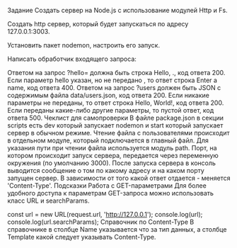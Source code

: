 Задание
Создать сервер на Node.js с использование модулей Http и Fs.

Создать http сервер, который будет запускаться по адресу 127.0.0.1:3003.

Установить пакет nodemon, настроить его запуск.

Написать обработчик входящего запроса:

Ответом на запрос ?hello=<name> должна быть строка Hello, <name>., код ответа 200.
Если параметр hello указан, но не передано <name>, то ответ строка Enter a name, код ответа 400.
Ответом на запрос ?users должен быть JSON с содержимым файла data/users.json, код ответа 200.
Если никакие параметры не переданы, то ответ строка Hello, World!, код ответа 200.
Если переданы какие-либо другие параметры, то пустой ответ, код ответа 500.
Чеклист для самопроверки
 В файле package.json в секции scripts есть dev который запускает nodemon и start который запускает сервер в обычном режиме.
 Чтение файла с пользователями происходит в отдельном модуле, который подключается в главный файл.
 Для указания пути при чтении файла используется модуль path.
 Порт, на котором происходит запуск сервера, передается через переменную окружения (по умолчанию 3000).
 После запуска сервера в консоль выводится сообщение о том по какому адресу и на каком порту запущен сервер.
 В зависимости от того какой ответ отдается - меняется 'Content-Type'.
Подсказки
Работа с GET-параметрами
Для более удобного доступа к параметрам GET-запроса можно использовать класс URL и searchParams.

const url = new URL(request.url, 'http://127.0.0.1');
console.log(url);
console.log(url.searchParams);
Справочник по Content-Type
В справочнике в столбце Name указывается что за тип данных, а столбце Template какой следует указывать Content-Type.